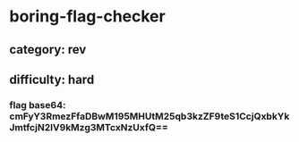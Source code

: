 # boring-flag-checker

## category: rev

## difficulty: hard

### flag base64: cmFyY3RmezFfaDBwM195MHUtM25qb3kzZF9teS1CcjQxbkYkJmtfcjN2IV9kMzg3MTcxNzUxfQ==
